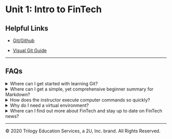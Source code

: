 # Unit 1: Intro to FinTech

## Helpful Links

* [Git/Github](https://github.com/Multishifties/No-Nonsense-Github-Project)

* [Visual Git Guide](http://marklodato.github.io/visual-git-guide/index-en.html)

---

## FAQs

<details>
<summary>Where can I get started with learning Git?</summary>

Start with our pre-work, which has two modules with video tutorials and activities that can help out with the foundations of working with Git:
[Bootcamp Pre-work](https://coding-bootcamp-fintech-prework.readthedocs-hosted.com/en/latest )

Conveniently, GitHub has their own set of guides to help break down how to use the program:
[GitHub Guides](https://guides.github.com/)

Additionally, if you find videos helpful in your learning process, this is roughly an hour of video designed to cover the fundamentals of Git and GitHub:
[No Nonsense Github Videos](https://github.com/Multishifties/No-Nonsense-Github-Project)

Finally, we have a handy visual Git reference guide located here:
[Visual Git Reference](http://marklodato.github.io/visual-git-guide/index-en.html)

</details>

<details>
<summary>Where can I get a simple, yet comprehensive beginner summary for Markdown?</summary>

Right here! Try this [Markdown Guide!](https://www.markdownguide.org/cheat-sheet/)

</details>

<details>
<summary>How does the instructor execute computer commands so quickly?</summary>

The answer is simple - keyboard shortcuts.  You may not have needed them before - but in coding, they'll be one of your new best friends.  Check out these keyboard shortcut cheatsheets to help you get started:

[Mac](Resources/mac-shortcuts.md)

[Windows](Resources/windows-shortcuts.md)

</details>

<details>
<summary>Why do I need a virtual environment?</summary>

Virtual environments can be compared to different user profiles on one computer. You might share a computer in your home with your family, but you might not have the same programs installed as your 5 year old son, or the same bookmarked pages as your teenaged daughter. When you are ready to the use the computer, you simply log in and all your personal settings are there waiting for you.

In a similar way, virtual environments create a personalized space for your project within your computer.  For example, you might be working on a project with your group during project week that needs certain packages that you don't typically need in the everyday course of class.  You also notice that one of the necessary packages doesn't work with your version of Python and you need a downgraded version.  You would create a virtual environment to download only the packages needed for the project and could set that virtual environment to run the needed version of Python.  Because of your virtual environment you won't need to downgrade your Python package across the board, but only for the project you need it for.

Another important reason for using virtual environments is for deployment purposes. If you have an application you wish to deploy, you wouldn't want unneeded code packages installed with it. This will slow down the application and cause deployment errors.  Having a virtual environment will self contain only what is needed for the application.

</details>

<details>
<summary>Where can I find out more about FinTech and stay up to date on FinTech news?</summary>

As with most topics, there are numerous resources for gaining more information and all are just a Google search away!  But to get you started on your journey, here are a few web resources that we like:

[FinTech Weekly](https://www.fintechweekly.com/)

[TechCrunch](https://techcrunch.com/tag/fintech/)

[Coin Telegraph](https://cointelegraph.com/)

[FinTech Futures](https://www.fintechfutures.com/)

[IT World Canada](https://www.itworldcanada.com/)

[Digital Finance Institute](https://www.digitalfinanceinstitute.org/)

#### Australian FinTech and blockchain sites

[IT News Australia](https://www.itnews.com.au/)

[Australian FinTech industry body](https://www.fintechaustralia.org.au/)

[Australian FinTech network](https://australianfintech.com.au/)

[Australian blockchain industry body](https://blockchainaustralia.org/)

[National blockchain roadmap](https://www.industry.gov.au/data-and-publications/national-blockchain-roadmap)

[Australian FinTech conference](https://fintechsummit.com.au/)

[Incubator for FinTech and other startups](https://www.stoneandchalk.com.au/)

[Australian FinTech Awards](https://fintechawards.net/)

#### Canadian FinTech and blockchain sites

[Canadian FinTech Market Map](https://www.pwc.com/ca/en/industries/technology/canadian-fintech-market-map.html)

[Status of The Canadian FinTech Landscape (CFA Montréal)](https://www.cfamontreal.org/static/uploaded/Files/Presentation/19-02-07-David_Nault_Rendez-Vous-Fintech_CFA-Montreal.pdf)

[FinTech Study (Competition Bureau Canada)](https://www.competitionbureau.gc.ca/eic/site/cb-bc.nsf/eng/04319.html)

[Toronto Finance International FinTech Strategy](https://tfi.ca/tfi-initiatives/fintech)

[FinTech Canada Conference](https://www.fintechcanada.com/)

[Canadian FinTech & AI Awards](http://www.fintechawards.org/)

[The Canada FinTech Forum](https://www.forumfintechcanada.com/)

[Canadian FinTech Summit](https://fintechsummit.ca/)

</details>

---
© 2020 Trilogy Education Services, a 2U, Inc. brand. All Rights Reserved.
